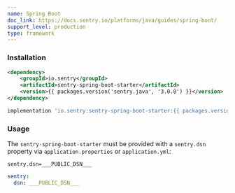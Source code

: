 ```yaml
---
name: Spring Boot
doc_link: https://docs.sentry.io/platforms/java/guides/spring-boot/
support_level: production
type: framework
---
```


### Installation

```xml {tabTitle:Maven}
<dependency>
    <groupId>io.sentry</groupId>
    <artifactId>sentry-spring-boot-starter</artifactId>
    <version>{{ packages.version('sentry.java', '3.0.0') }}</version>
</dependency>
```

```groovy {tabTitle:Gradle}
implementation 'io.sentry:sentry-spring-boot-starter:{{ packages.version('sentry.java', '3.0.0') }}'
```

### Usage

The `sentry-spring-boot-starter` must be provided with a `sentry.dsn` property via `application.properties` or `application.yml`:

```properties {tabTitle:application.properties}
sentry.dsn=___PUBLIC_DSN___
```

```yaml {tabTitle:application.yml}
sentry:
  dsn: ___PUBLIC_DSN___
```

<!-- TODO-ADD-VERIFICATION-EXAMPLE -->
